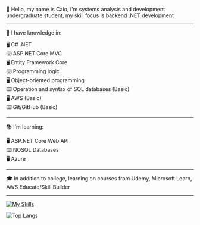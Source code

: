 :wave: Hello, my name is Caio, i'm systems analysis and development undergraduate student, my skill focus is backend .NET development  

---

:book: I have knowledge in: 

:desktop_computer: C# .NET   
:keyboard: ASP.NET Core MVC       
:desktop_computer: Entity Framework Core     
:keyboard: Programming logic   
:desktop_computer: Object-oriented programming   
:keyboard: Operation and syntax of SQL databases (Basic)   
:desktop_computer: AWS (Basic)   
:keyboard: Git/GitHub (Basic)   


---

:books: I'm learning:    

:desktop_computer: ASP.NET Core Web API    
:keyboard: NOSQL Databases    
:desktop_computer: Azure    

---

:mortar_board: In addition to college, learning on courses from Udemy, Microsoft Learn, AWS Educate/Skill Builder

---

[![My Skills](https://skillicons.dev/icons?i=dotnet,cs,visualstudio,aws,github)](https://skillicons.dev)  

![Top Langs](https://github-readme-stats.vercel.app/api/top-langs/?username=caiomolinaro&theme=transparent&layout=compact)

